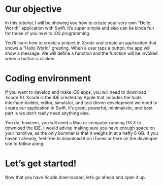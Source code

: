 # Our objective

In this tutorial, I will be showing you how to create your very own “Hello, World!” application with Swift. It’s super simple and also can be kinda fun for those of you new to iOS programming.

You’ll learn how to create a project in Xcode and create an application that shows a “Hello World” greeting. When a user taps a button, the app will show a message. We will define a function and the function will be invoked when a button is clicked.

# Coding environment

If you want to develop and make iOS apps, you will need to download Xcode 10. Xcode is the IDE created by Apple that includes the tools, interface builder, editor, simulator, and test driven development we need to create our application in Swift. It’s great, powerful, minimalistic, and best part is we don’t really need anything else.

You do, however, you will need a Mac or computer running OS X to download the IDE. I would advise making sure you have enough space on your hardrive, as the only bummer is that it weighs in at a hefty 6 GB.
If you haven’t already, feel free to download it on iTunes or here on the developer site to follow along.

# Let’s get started!


Now that you have Xcode downloaded, let’s go ahead and open it up.
